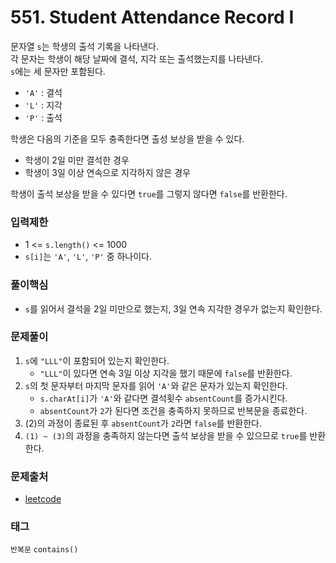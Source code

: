 # 551. Student Attendance Record I
문자열 `s`는 학생의 출석 기록을 나타낸다.  
각 문자는 학생이 해당 날짜에 결석, 지각 또는 출석했는지를 나타낸다.  
`s`에는 세 문자만 포함된다.
- `'A'` : 결석
- `'L'` : 지각
- `'P'` : 출석

학생은 다음의 기준을 모두 충족한다면 출성 보상을 받을 수 있다.
- 학생이 2일 미만 결석한 경우
- 학생이 3일 이상 연속으로 지각하지 않은 경우

학생이 출석 보상을 받을 수 있다면 `true`를 그렇지 않다면 `false`를 반환한다.
### 입력제한
- 1 <= `s.length()` <= 1000
- `s[i]`는 `'A'`, `'L'`, `'P'` 중 하나이다.
### 풀이핵심
- `s`를 읽어서 결석을 2일 미만으로 했는지, 3일 연속 지각한 경우가 없는지 확인한다.
### 문제풀이
1. `s`에 `"LLL"`이 포함되어 있는지 확인한다.
   - `"LLL"`이 있다면 연속 3일 이상 지각을 했기 때문에 `false`를 반환한다.
2. `s`의 첫 문자부터 마지막 문자를 읽어 `'A'`와 같은 문자가 있는지 확인한다.
   - `s.charAt[i]`가 `'A'`와 같다면 결석횟수 `absentCount`를 증가시킨다.
   - `absentCount`가 `2`가 된다면 조건을 충족하지 못하므로 반복문을 종료한다.
3. (2)의 과정이 종료된 후 `absentCount`가 `2`라면 `false`를 반환한다.
4. `(1) ~ (3)`의 과정을 충족하지 않는다면 출석 보상을 받을 수 있으므로 `true`를 반환한다.
### 문제출처
- [leetcode](https://leetcode.com/problems/student-attendance-record-i/)
### 태그
`반복문` `contains()`